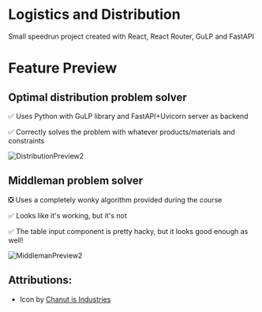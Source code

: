 # Logistics and Distribution
Small speedrun project created with React, React Router, GuLP and FastAPI

# Feature Preview
## Optimal distribution problem solver
✅ Uses Python with GuLP library and FastAPI+Uvicorn server as backend

✅ Correctly solves the problem with whatever products/materials and constraints

![DistributionPreview2](https://user-images.githubusercontent.com/34002117/164076763-f615ce4d-7862-4b03-b042-4f051198ab6c.gif)

## Middleman problem solver
❎ Uses a completely wonky algorithm provided during the course

✅ Looks like it's working, but it's not

✅ The table input component is pretty hacky, but it looks good enough as well!

![MiddlemanPreview2](https://user-images.githubusercontent.com/34002117/164076919-f00c5e2e-2549-4985-8e16-31b51af61772.gif)

## Attributions:
- Icon by [Chanut is Industries](https://icon-icons.com/icon/delivery-international-international-ems-logistics-shipping-worldwide/107917)

